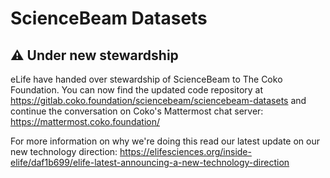 # ScienceBeam Datasets

## ⚠️ Under new stewardship

eLife have handed over stewardship of ScienceBeam to The Coko Foundation. You can now find the updated code repository at https://gitlab.coko.foundation/sciencebeam/sciencebeam-datasets and continue the conversation on Coko's Mattermost chat server: https://mattermost.coko.foundation/

For more information on why we're doing this read our latest update on our new technology direction: https://elifesciences.org/inside-elife/daf1b699/elife-latest-announcing-a-new-technology-direction
